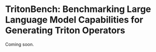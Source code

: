 # TritonBench: Benchmarking Large Language Model Capabilities for Generating Triton Operators

Coming soon.
